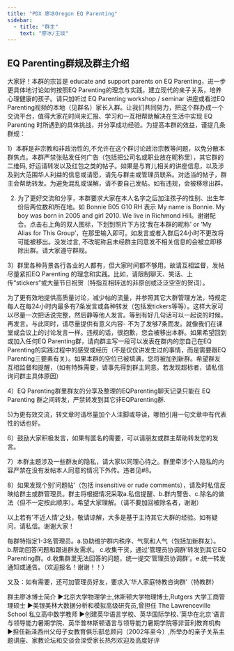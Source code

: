 ```yaml
---
title: "PDX 廖冰Oregon EQ Parenting"
sidebar:
  - title: "群主"
    text: "廖冰/王琰"
---
```


## EQ Parenting群规及群主介绍

大家好！本群的宗旨是 educate and support parents on EQ Parenting，进一步更具体地讨论如何按照EQ Parenting的理念与实践，建立现代的亲子关系，培养心理健康的孩子。请只加听过 EQ Parenting workshop / seminar 讲座或看过EQ Parenting视频的本地（见群名）家长入群。让我们共同努力，把这个群办成一个交流平台，值得大家花时间来汇报、学习和一互相帮助解决在生活中实现 EQ Parenting 时所遇到的具体挑战，并分享成功经验。为提高本群的效益，谨提几条群规：

1）本群是非宗教和非政治性的,不允许在这个群讨论政治宗教等问题，以免分散本群焦点。本群严禁张贴发任何广告（包括把公司名或职业放在昵称里），其它群的二维码, 好运请转发以及红包之类的帖子。如果是与育儿相关的讲座信息，以及涉及到大范围华人利益的信息或请愿，请先与群主或管理员联系。对适当的帖子，群主会帮助转发。为避免混乱或误解，请不要自己发帖。如有违规，会被移除出群。

2) 为了更好交流和分享，本群要求大家在本人名字之后加注孩子的性别、出生年份后两位数和所在地。如 Bonnie B05 G10 RH 表示 My name is Bonnie. My boy was born in 2005 and girl 2010. We live in Richmond Hill。谢谢配合。点击右上角的双人图标，下划到照片下方找’我在本群的昵称’ or ’My Alias for This Group’，在那里输入即可。如发言或者入群后24小时不更改将可能被移出。没发过言, 不改昵称且未经群主同意发不相关信息的会被立即移除出群。请大家遵守群规。

3）群里各种背景各行各业的人都有，但大家时间都不够用。故请互相监督，发帖尽量紧扣EQ Parenting 的理念和实践。比如，请限制聊天、笑话、上传“stickers“或大量节日祝贺（特指互相转送的非原创或泛泛空空的贺词）。

为了更有效地提供高质量讨论，减少帖的流量，并参照其它大群管理方法，特规定每人在每24小时内最多有7条发言或各种转发（包括发tickers等等）。这样大家可以尽量一次把话说完整，然后静等他人发言。等到有好几句话可以一起说的时候，再发言。与此同时，请尽量提供有意义内容- 不为了发够7条而发。就像我们在课堂或会议上的讨论发言一样。违规的话，很抱歉，您会被移出本群。如果希望回到或加入任何EQ Parenting群，请向群主写一段可以发表在群内的您自己在EQ Parenting的实践过程中的感受或经历（不是仅仅讲发生过的事情，而是需要跟EQ Parenting三要素有关）。如果本群的空位已被填满，您将被加到新群。希望群友互相监督和提醒，（如有特殊需要，请事先得到群主同意。若发现超标者，请私信询问群主具体原因）

4）EQ Parenting群里群友的分享及整理的EQParenting聊天记录只能在 EQ Parenting 群之间转发，严禁转发到其它非EQParenting群.

5)为更有效交流，转文章时请尽量加个人注脚或导读，哪怕引用一句文章中有代表性的话也好。

6）鼓励大家积极发言，如果有匿名的需要，可以请朋友或群主帮助转发您的发言。

7）本群主题涉及一些群友的隐私，请大家以同理心待之。群里牵涉个人隐私的内容严禁在没有发帖本人同意的情况下外传。违者见#8。

8）如果发现个别’问题帖’（包括 insensitive or rude comments），请及时私信反映给群主或群管理员。群主将根据情况采取a.私信提醒、b.群内警告、c.除名的做法（但不一定按此顺序）。希望大家理解。（请不要加回被除名者，谢谢）

以上若有’不近人情’之处，敬请谅解，大多是基于主持其它大群的经验。如有疑问，请私信。谢谢大家！

每群特指定1-3名管理员。a.协助维护群内秩序、气氛和人气（包括加新群友）。 b.帮助回答问题和跟进群友需求。 c.收集干货，通过’管理员协调群’转发到其它EQ Parenting群。d.收集群里无法回答的问题，统一提交’管理员协调群’。e.统一转发通知或通告。（欢迎报名！谢谢！！）

又及：如有需要，还可加管理员好友，要求入’华人家庭特教咨询群’（特教群）

群主廖冰博士简介
▶北京大学物理学士,休斯顿大学物理博士,Rutgers 大学工商管理硕士
▶美银美林大数据分析和模拟高级研究员,曾担任 The Lawrenceville School 私立高中数学教师
▶创建英华语言学校、英华国际学校、’英华在北京’语言与领导能力暑期学院、英华普林斯顿语言与领导能力暑期学院等非营利教育机构
▶担任新泽西州父母子女教育俱乐部总顾问（2002年至今）,所举办的亲子关系主题讲座、家教论坛和交谈会深受家长热烈欢迎及高度好评

